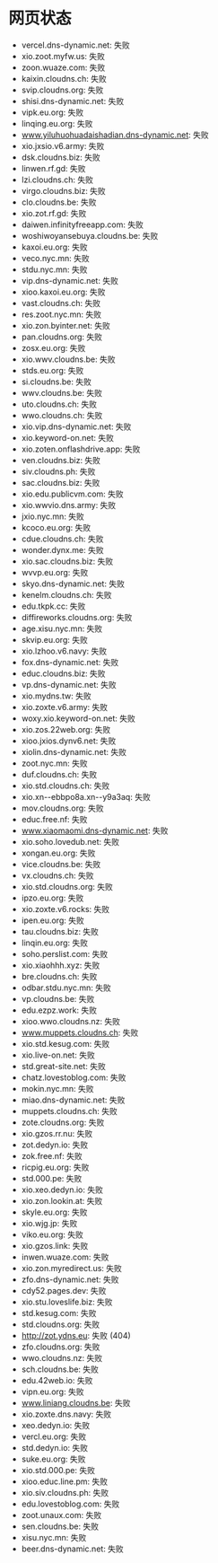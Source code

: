 # 网页状态
- vercel.dns-dynamic.net: 失败
- xio.zoot.myfw.us: 失败
- zoon.wuaze.com: 失败
- kaixin.cloudns.ch: 失败
- svip.cloudns.org: 失败
- shisi.dns-dynamic.net: 失败
- vipk.eu.org: 失败
- linqing.eu.org: 失败
- www.yiluhuohuadaishadian.dns-dynamic.net: 失败
- xio.jxsio.v6.army: 失败
- dsk.cloudns.biz: 失败
- linwen.rf.gd: 失败
- lzi.cloudns.ch: 失败
- virgo.cloudns.biz: 失败
- clo.cloudns.be: 失败
- xio.zot.rf.gd: 失败
- daiwen.infinityfreeapp.com: 失败
- woshiwoyansebuya.cloudns.be: 失败
- kaxoi.eu.org: 失败
- veco.nyc.mn: 失败
- stdu.nyc.mn: 失败
- vip.dns-dynamic.net: 失败
- xioo.kaxoi.eu.org: 失败
- vast.cloudns.ch: 失败
- res.zoot.nyc.mn: 失败
- xio.zon.byinter.net: 失败
- pan.cloudns.org: 失败
- zosx.eu.org: 失败
- xio.wwv.cloudns.be: 失败
- stds.eu.org: 失败
- si.cloudns.be: 失败
- wwv.cloudns.be: 失败
- uto.cloudns.ch: 失败
- wwo.cloudns.ch: 失败
- xio.vip.dns-dynamic.net: 失败
- xio.keyword-on.net: 失败
- xio.zoten.onflashdrive.app: 失败
- ven.cloudns.biz: 失败
- siv.cloudns.ph: 失败
- sac.cloudns.biz: 失败
- xio.edu.publicvm.com: 失败
- xio.wwvio.dns.army: 失败
- jxio.nyc.mn: 失败
- kcoco.eu.org: 失败
- cdue.cloudns.ch: 失败
- wonder.dynx.me: 失败
- xio.sac.cloudns.biz: 失败
- wvvp.eu.org: 失败
- skyo.dns-dynamic.net: 失败
- kenelm.cloudns.ch: 失败
- edu.tkpk.cc: 失败
- diffireworks.cloudns.org: 失败
- age.xisu.nyc.mn: 失败
- skvip.eu.org: 失败
- xio.lzhoo.v6.navy: 失败
- fox.dns-dynamic.net: 失败
- educ.cloudns.biz: 失败
- vp.dns-dynamic.net: 失败
- xio.mydns.tw: 失败
- xio.zoxte.v6.army: 失败
- woxy.xio.keyword-on.net: 失败
- xio.zos.22web.org: 失败
- xioo.jxios.dynv6.net: 失败
- xiolin.dns-dynamic.net: 失败
- zoot.nyc.mn: 失败
- duf.cloudns.ch: 失败
- xio.std.cloudns.ch: 失败
- xio.xn--ebbpo8a.xn--y9a3aq: 失败
- mov.cloudns.org: 失败
- educ.free.nf: 失败
- www.xiaomaomi.dns-dynamic.net: 失败
- xio.soho.lovedub.net: 失败
- xongan.eu.org: 失败
- vice.cloudns.be: 失败
- vx.cloudns.ch: 失败
- xio.std.cloudns.org: 失败
- ipzo.eu.org: 失败
- xio.zoxte.v6.rocks: 失败
- ipen.eu.org: 失败
- tau.cloudns.biz: 失败
- linqin.eu.org: 失败
- soho.perslist.com: 失败
- xio.xiaohhh.xyz: 失败
- bre.cloudns.ch: 失败
- odbar.stdu.nyc.mn: 失败
- vp.cloudns.be: 失败
- edu.ezpz.work: 失败
- xioo.wwo.cloudns.nz: 失败
- www.muppets.cloudns.ch: 失败
- xio.std.kesug.com: 失败
- xio.live-on.net: 失败
- std.great-site.net: 失败
- chatz.lovestoblog.com: 失败
- mokin.nyc.mn: 失败
- miao.dns-dynamic.net: 失败
- muppets.cloudns.ch: 失败
- zote.cloudns.org: 失败
- xio.gzos.rr.nu: 失败
- zot.dedyn.io: 失败
- zok.free.nf: 失败
- ricpig.eu.org: 失败
- std.000.pe: 失败
- xio.xeo.dedyn.io: 失败
- xio.zon.lookin.at: 失败
- skyle.eu.org: 失败
- xio.wjg.jp: 失败
- viko.eu.org: 失败
- xio.gzos.link: 失败
- inwen.wuaze.com: 失败
- xio.zon.myredirect.us: 失败
- zfo.dns-dynamic.net: 失败
- cdy52.pages.dev: 失败
- xio.stu.loveslife.biz: 失败
- std.kesug.com: 失败
- std.cloudns.org: 失败
- http://zot.ydns.eu: 失败 (404)
- zfo.cloudns.org: 失败
- wwo.cloudns.nz: 失败
- sch.cloudns.be: 失败
- edu.42web.io: 失败
- vipn.eu.org: 失败
- www.liniang.cloudns.be: 失败
- xio.zoxte.dns.navy: 失败
- xeo.dedyn.io: 失败
- vercl.eu.org: 失败
- std.dedyn.io: 失败
- suke.eu.org: 失败
- xio.std.000.pe: 失败
- xioo.educ.line.pm: 失败
- xio.siv.cloudns.ph: 失败
- edu.lovestoblog.com: 失败
- zoot.unaux.com: 失败
- sen.cloudns.be: 失败
- xisu.nyc.mn: 失败
- beer.dns-dynamic.net: 失败
